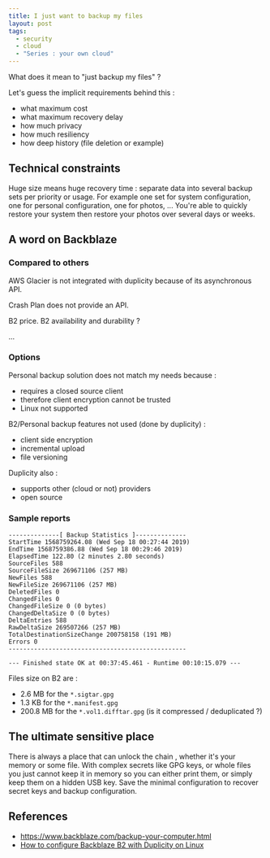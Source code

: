 ```yaml
---
title: I just want to backup my files
layout: post
tags:
  - security
  - cloud
  - "Series : your own cloud"
---
```


What does it mean to "just backup my files" ?

Let's guess the implicit requirements behind this :
- what maximum cost
- what maximum recovery delay
- how much privacy
- how much resiliency
- how deep history (file deletion or example)

## Technical constraints

Huge size means huge recovery time : separate data into several backup sets per priority or usage. For example one set for system configuration, one for personal configuration, one for photos, ... You're able to quickly restore your system then restore your photos over several days or weeks.

## A word on Backblaze

### Compared to others

AWS Glacier is not integrated with duplicity because of its asynchronous API.

Crash Plan does not provide an API.

B2 price.
B2 availability and durability ?

...

### Options

Personal backup solution does not match my needs because :
- requires a closed source client
- therefore client encryption cannot be trusted
- Linux not supported

B2/Personal backup features not used (done by duplicity) :
- client side encryption
- incremental upload
- file versioning

Duplicity also :
- supports other (cloud or not) providers
- open source


### Sample reports

    --------------[ Backup Statistics ]--------------
    StartTime 1568759264.08 (Wed Sep 18 00:27:44 2019)
    EndTime 1568759386.88 (Wed Sep 18 00:29:46 2019)
    ElapsedTime 122.80 (2 minutes 2.80 seconds)
    SourceFiles 588
    SourceFileSize 269671106 (257 MB)
    NewFiles 588
    NewFileSize 269671106 (257 MB)
    DeletedFiles 0
    ChangedFiles 0
    ChangedFileSize 0 (0 bytes)
    ChangedDeltaSize 0 (0 bytes)
    DeltaEntries 588
    RawDeltaSize 269507266 (257 MB)
    TotalDestinationSizeChange 200758158 (191 MB)
    Errors 0
    -------------------------------------------------

    --- Finished state OK at 00:37:45.461 - Runtime 00:10:15.079 ---

Files size on B2 are :

- 2.6 MB for the `*.sigtar.gpg`
- 1.3 KB for the `*.manifest.gpg`
- 200.8 MB for the `*.vol1.difftar.gpg` (is it compressed / deduplicated ?)


## The ultimate sensitive place

There is always a place that can unlock the chain , whether it's your memory or some file.
With complex secrets like GPG keys, or whole files you just cannot keep it in memory so you can either print them, or simply keep them on a hidden USB key.
Save the minimal configuration to recover secret keys and backup configuration.


## References

- https://www.backblaze.com/backup-your-computer.html
- [How to configure Backblaze B2 with Duplicity on Linux](https://help.backblaze.com/hc/en-us/articles/115001518354-How-to-configure-Backblaze-B2-with-Duplicity-on-Linux)
